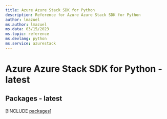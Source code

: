 ```yaml
---
title: Azure Azure Stack SDK for Python
description: Reference for Azure Azure Stack SDK for Python
author: lmazuel
ms.author: lmazuel
ms.data: 03/15/2023
ms.topic: reference
ms.devlang: python
ms.service: azurestack
---
```

# Azure Azure Stack SDK for Python - latest
## Packages - latest
[!INCLUDE [packages](azure-stack-index.md)]